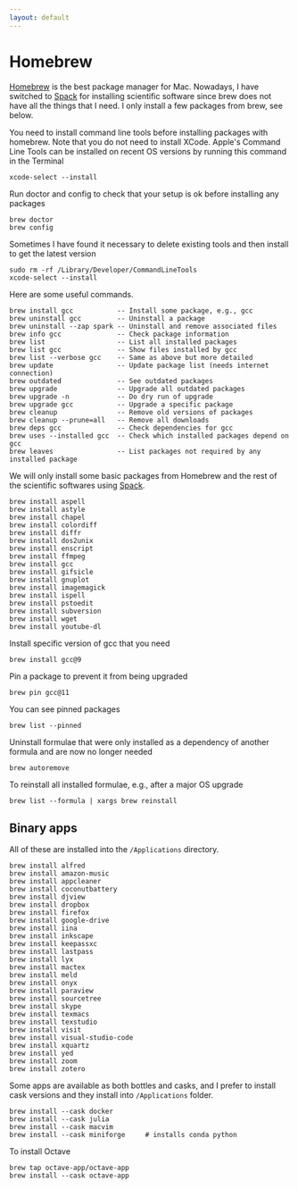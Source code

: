 ```yaml
---
layout: default
---
```


# Homebrew

[Homebrew](https://brew.sh) is the best package manager for Mac. Nowadays, I have switched to [Spack](comp/spack.html) for installing scientific software since brew does not have all the things that I need. I only install a few packages from brew, see below.

You need to install command line tools before installing packages with homebrew. Note that you do not need to install XCode. Apple's Command Line Tools can be installed on recent OS versions by running this command in the Terminal

```shell
xcode-select --install
```

Run doctor and config to check that your setup is ok before installing any packages

```shell
brew doctor
brew config
```

Sometimes I have found it necessary to delete existing tools and then install to get the latest version

```shell
sudo rm -rf /Library/Developer/CommandLineTools
xcode-select --install
```

Here are some useful commands.

```text
brew install gcc           -- Install some package, e.g., gcc
brew uninstall gcc         -- Uninstall a package
brew uninstall --zap spark -- Uninstall and remove associated files
brew info gcc              -- Check package information
brew list                  -- List all installed packages
brew list gcc              -- Show files installed by gcc
brew list --verbose gcc    -- Same as above but more detailed
brew update                -- Update package list (needs internet connection)
brew outdated              -- See outdated packages
brew upgrade               -- Upgrade all outdated packages
brew upgrade -n            -- Do dry run of upgrade
brew upgrade gcc           -- Upgrade a specific package
brew cleanup               -- Remove old versions of packages
brew cleanup --prune=all   -- Remove all downloads
brew deps gcc              -- Check dependencies for gcc
brew uses --installed gcc  -- Check which installed packages depend on gcc
brew leaves                -- List packages not required by any installed package
```

We will only install some basic packages from Homebrew and the rest of the scientific softwares using [Spack](comp/spack.html).

```shell
brew install aspell
brew install astyle
brew install chapel
brew install colordiff
brew install diffr
brew install dos2unix
brew install enscript
brew install ffmpeg
brew install gcc
brew install gifsicle
brew install gnuplot
brew install imagemagick
brew install ispell
brew install pstoedit
brew install subversion
brew install wget
brew install youtube-dl
```

Install specific version of gcc that you need

```shell
brew install gcc@9
```

Pin a package to prevent it from being upgraded

```shell
brew pin gcc@11
```

You can see pinned packages

```shell
brew list --pinned
```

Uninstall formulae that were only installed as a dependency of another formula
and are now no longer needed

```shell
brew autoremove
```

To reinstall all installed formulae, e.g., after a major OS upgrade

```shell
brew list --formula | xargs brew reinstall
```

## Binary apps

All of these are installed into the `/Applications` directory.

```shell
brew install alfred
brew install amazon-music
brew install appcleaner
brew install coconutbattery
brew install djview
brew install dropbox
brew install firefox
brew install google-drive
brew install iina
brew install inkscape
brew install keepassxc
brew install lastpass
brew install lyx
brew install mactex
brew install meld
brew install onyx
brew install paraview
brew install sourcetree
brew install skype
brew install texmacs
brew install texstudio
brew install visit
brew install visual-studio-code
brew install xquartz
brew install yed
brew install zoom
brew install zotero
```

Some apps are available as both bottles and casks, and I prefer to install cask versions and they install into `/Applications` folder.

```shell
brew install --cask docker
brew install --cask julia
brew install --cask macvim
brew install --cask miniforge     # installs conda python
```

To install Octave

```shell
brew tap octave-app/octave-app
brew install --cask octave-app
```
